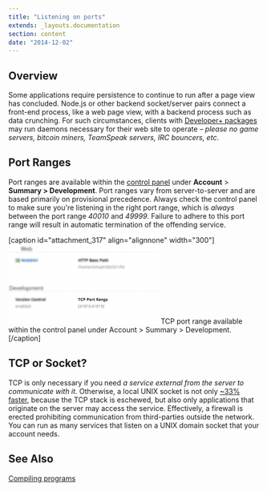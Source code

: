 ```yaml
---
title: "Listening on ports"
extends: _layouts.documentation
section: content
date: "2014-12-02"
---
```


## Overview

Some applications require persistence to continue to run after a page view has concluded. Node.js or other backend socket/server pairs connect a front-end process, like a web page view, with a backend process such as data crunching. For such circumstances, clients with [Developer+ packages](/docs/terminal/is-terminal-access-available/ "Is terminal access available?") may run daemons necessary for their web site to operate – _please no game servers, bitcoin miners, TeamSpeak servers, IRC bouncers, etc_.

## Port Ranges

Port ranges are available within the [control panel](/docs/control-panel/logging-into-the-control-panel/ "Logging into the control panel") under **Account** > **Summary > Development**. Port ranges vary from server-to-server and are based primarily on provisional precedence. Always check the control panel to make sure you're listening in the right port range, which is _always_ between the port range _40010_ and _49999_. Failure to adhere to this port range will result in automatic termination of the offending service.

\[caption id="attachment\_317" align="alignnone" width="300"\][![TCP port range available within the control panel under Account > Summary > Development.](images/tcp-port-range-300x159.png)](/docs/wp-content/uploads/2014/12/tcp-port-range.png) TCP port range available within the control panel under Account > Summary > Development.\[/caption\]

## TCP or Socket?

TCP is only necessary if you need _a service external from the server to communicate with it_. Otherwise, a local UNIX socket is not only [~33% faster](http://momjian.us/main/blogs/pgblog/2012.html#June_6_2012), because the TCP stack is eschewed, but also only applications that originate on the server may access the service. Effectively, a firewall is erected prohibiting communication from third-parties outside the network. You can run as many services that listen on a UNIX domain socket that your account needs.

## See Also

[Compiling programs](/docs/terminal/compiling-programs/ "Compiling programs")

